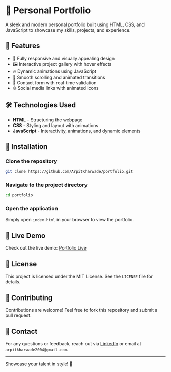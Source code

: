 # 🌟 Personal Portfolio

A sleek and modern personal portfolio built using HTML, CSS, and JavaScript to showcase my skills, projects, and experience.

## 🚀 Features
- 🎨 Fully responsive and visually appealing design
- 🖼️ Interactive project gallery with hover effects
- 🔥 Dynamic animations using JavaScript
- 📜 Smooth scrolling and animated transitions
- 📨 Contact form with real-time validation
- 🌐 Social media links with animated icons

## 🛠️ Technologies Used
- **HTML** - Structuring the webpage
- **CSS** - Styling and layout with animations
- **JavaScript** - Interactivity, animations, and dynamic elements

## 📂 Installation
### Clone the repository
```bash
git clone https://github.com/ArpitKharwade/portfolio.git
```
### Navigate to the project directory
```bash
cd portfolio
```
### Open the application
Simply open `index.html` in your browser to view the portfolio.

## 🎥 Live Demo
Check out the live demo: [Portfolio Live](https://arpitk-2004-portfolio.netlify.app/)

## 📜 License
This project is licensed under the MIT License. See the `LICENSE` file for details.

## 🤝 Contributing
Contributions are welcome! Feel free to fork this repository and submit a pull request.

## 📧 Contact
For any questions or feedback, reach out via [LinkedIn](https://www.linkedin.com/in/arpit-kharwade) or email at `arpitkharwade2004@gmail.com`.

---
Showcase your talent in style! 🚀


